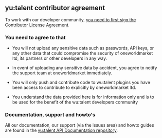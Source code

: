 ## yu:talent contributor agreement
To work with our developer community, <a href="http://www.clahub.com/agreements/oneworldmarket/yutalent-devhub"> you need to first sign the Contributor License Agreement</a>.

### You need to agree to that

- You will not upload any sensitive data such as passwords, API keys, or any other data that could compromise the security of oneworldmarket ltd, its partners or other developers in any way.

- In event of uploading any sensitive data by accident, you agree to notify the support team at oneworldmarket immediately.

- You will only push and contribute code to wu:talent plugins you have been access to contribute to explicitly by oneworldmarket ltd.

- You understand the data provided here is for information only and is to be used for the benefit of the wu:talent developers community

### Documentation, support and howto's

All our documentation, our support (via the Issues area) and howto guides are found in the [yu:talent API Documentation repository](https://github.com/oneworldmarket/yutalent-api).


